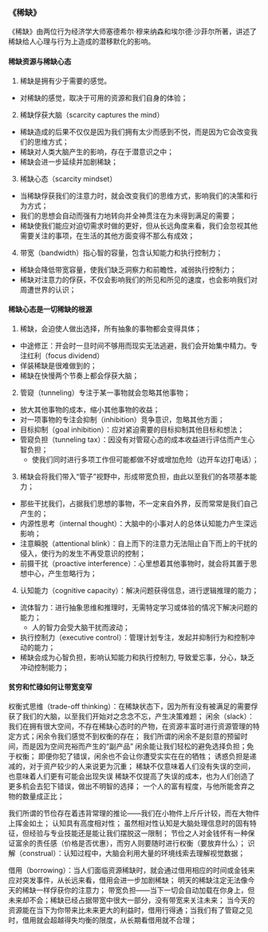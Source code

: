 ### 《稀缺》

《稀缺》由两位行为经济学大师塞德希尔·穆来纳森和埃尔德·沙菲尔所著，讲述了稀缺给人心理与行为上造成的潜移默化的影响。


#### 稀缺资源与稀缺心态
1. 稀缺是拥有少于需要的感觉。
  - 对稀缺的感觉，取决于可用的资源和我们自身的体验；
2. 稀缺俘获大脑（scarcity captures the mind）
  - 稀缺造成的后果不仅仅是因为我们拥有太少而感到不悦，而是因为它会改变我们的思维方式；
  - 稀缺对人类大脑产生的影响，存在于潜意识之中；
  - 稀缺会进一步延续并加剧稀缺；
3. 稀缺心态（scarcity mindset）
  - 当稀缺俘获我们的注意力时，就会改变我们的思维方式，影响我们的决策和行为方式；
  - 我们的思想会自动而强有力地转向并全神贯注在为未得到满足的需要；
  - 稀缺使我们能应对迫切需求时做的更好，但从长远角度来看，我们会忽视其他需要关注的事项，在生活的其他方面变得不那么有成效； 
4. 带宽（bandwidth）指心智的容量，包含认知能力和执行控制力；
  - 稀缺会降低带宽容量，使我们缺乏洞察力和前瞻性，减弱执行控制力；
  - 稀缺对注意力的俘获，不仅会影响我们的所见和所见的速度，也会影响我们对周遭世界的认识；

#### 稀缺心态是一切稀缺的根源
1. 稀缺，会迫使人做出选择，所有抽象的事物都会变得具体；
  - 中途修正：开会时一旦时间不够用而现实无法逃避，我们会开始集中精力。专注红利（focus dividend）
  - 佯装稀缺是很难做到的；
  - 稀缺在快慢两个节奏上都会俘获大脑；
2. 管窥（tunneling）专注于某一事物就会忽略其他事物；
  - 放大其他事物的成本，缩小其他事物的收益；
  - 对一项事物的专注会抑制（inhibition）竞争意识，忽略其他方面；
  - 目标抑制（goal inhibition）：应对紧迫需要的目标抑制其他目标和想法；
  - 管窥负担（tunneling tax）：因没有对管窥心态的成本收益进行评估而产生心智负担；
    - 使我们同时进行多项工作但可能都做不好或增加危险（边开车边打电话）；
3. 稀缺会将我们带入“管子”视野中，形成带宽负担，由此以至我们的各项基本能力；
  - 那些干扰我们，占据我们思想的事物，不一定来自外界，反而常常是我们自己产生的；
  - 内源性思考（internal thought）：大脑中的小事对人的总体认知能力产生深远影响；
  - 注意瞬脱（attentional blink）：自上而下的注意力无法阻止自下而上的干扰的侵入，使行为的发生不再受意识的控制；
  - 前摄干扰（proactive interference）：心里想着其他事物时，就会将其置于思想中心，产生忽略行为；
4. 认知能力（cognitive capacity）：解决问题获得信息，进行逻辑推理的能力；
  - 流体智力：进行抽象思维和推理时，无需特定学习或体验的情况下解决问题的能力；
    - 人的智力会受大脑干扰而波动；
  - 执行控制力（executive control）：管理计划专注，发起并抑制行为和控制冲动的能力；
  - 稀缺会成为心智负担，影响认知能力和执行控制力, 导致爱忘事，分心，缺乏冲动控制能力；

#### 贫穷和忙碌如何让带宽变窄
权衡式思维（trade-off thinking）：在稀缺状态下，因为所有没有被满足的需要俘获了我们的大脑，以至我们开始对之念念不忘，产生决策难题；
闲余（slack）：我们在拥有很大空间，不存在稀缺心态时的产物，在资源丰富时进行资源管理的特定方式；闲余令我们感觉不到权衡的存在；
我们所谓的闲余不是刻意的预留时间，而是因为空间充裕而产生的“副产品”
闲余能让我们轻松的避免选择负担；免于权衡；
即便你犯了错误，闲余也不会让你遭受实实在在的牺牲；
诱惑负担是递减的，对于资产较少的人来说更为沉重；
稀缺不仅意味着人们没有失误的空间，也意味着人们更有可能会出现失误
稀缺不仅提高了失误的成本，也为人们创造了更多机会去犯下错误，做出不明智的选择；
一个人的富有程度，与他所能舍弃之物的数量成正比；

我们所谓的节俭存在着违背常理的推论——我们在小物件上斤斤计较，而在大物件上挥金如土；
认知具有高度相对性；
虽然相对性认知是大脑处理信息时的固有特征，但经验与专业技能还是能让我们摆脱这一限制；
节俭之人对金钱怀有一种保证富余的责任感（价格是否优惠），而穷人则要随时进行权衡（要放弃什么）；
识解（construal）：认知过程中，大脑会利用大量的环境线索去理解视觉数据；

借用（borrowing）：当人们面临资源稀缺时，就会通过借用相应的时间或金钱来应对突发事件，从长远来看，借用会进一步加剧稀缺；
明天的稀缺注定无法像今天的稀缺一样俘获你的注意力；
带宽负担——当下一切会自动加载在你身上，但未来却不会；稀缺已经占据带宽中很大一部分，没有带宽来关注未来；
当今天的资源能在当下为你带来比未来更大的利益时，借用行得通；当我们有了管窥之见时，借用就会超越得失均衡的限度，从长期看借用就不合理；
